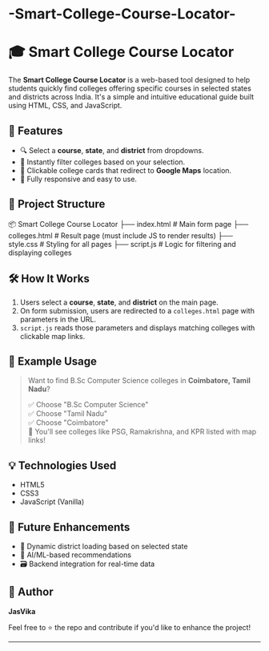 # -Smart-College-Course-Locator-
# 🎓 Smart College Course Locator

The **Smart College Course Locator** is a web-based tool designed to help students quickly find colleges offering specific courses in selected states and districts across India. It's a simple and intuitive educational guide built using HTML, CSS, and JavaScript.

## 🚀 Features

- 🔍 Select a **course**, **state**, and **district** from dropdowns.
- 🎯 Instantly filter colleges based on your selection.
- 📍 Clickable college cards that redirect to **Google Maps** location.
- 📱 Fully responsive and easy to use.

## 📁 Project Structure

📦 Smart College Course Locator
├── index.html # Main form page
├── colleges.html # Result page (must include JS to render results)
├── style.css # Styling for all pages
├── script.js # Logic for filtering and displaying colleges


## 🛠️ How It Works

1. Users select a **course**, **state**, and **district** on the main page.
2. On form submission, users are redirected to a `colleges.html` page with parameters in the URL.
3. `script.js` reads those parameters and displays matching colleges with clickable map links.

## 📌 Example Usage

> Want to find B.Sc Computer Science colleges in **Coimbatore, Tamil Nadu**?
>
> ✅ Choose "B.Sc Computer Science"  
> ✅ Choose "Tamil Nadu"  
> ✅ Choose "Coimbatore"  
> 🎉 You'll see colleges like PSG, Ramakrishna, and KPR listed with map links!

## 💡 Technologies Used

- HTML5
- CSS3
- JavaScript (Vanilla)

## 📍 Future Enhancements

- 🔄 Dynamic district loading based on selected state
- 🧠 AI/ML-based recommendations
- 🗃️ Backend integration for real-time data

## 👤 Author

**JasVika**

Feel free to ⭐ the repo and contribute if you'd like to enhance the project!

---

